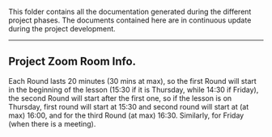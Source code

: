 
This folder contains all the documentation generated during the different project phases.
The documents contained here are in continuous update during the project development.

---

## Project Zoom Room Info.
Each Round lasts 20 minutes (30 mins at max), 
so the first Round will start in the beginning of the lesson 
(15:30 if it is Thursday, while 14:30 if Friday), 
the second Round will start after the first one, so if the lesson is on Thursday, 
first round will start at 15:30 and second round will start at (at max) 16:00, 
and for the third Round (at max) 16:30. Similarly, for Friday (when there is a meeting).